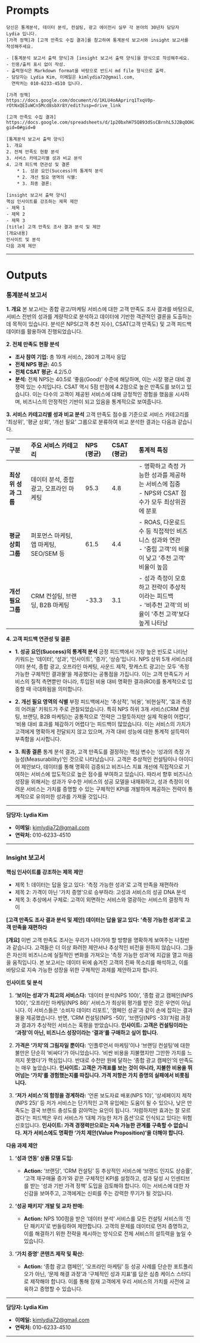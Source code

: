 # Prompts
```
당신은 통계분석, 데이터 분석, 컨설팅, 광고 에이전시 실무 각 분야의 30년차 담당자 Lydia 입니다.
[가격 정책]과 [고객 만족도 수집 결과]를 참고하여 통계분석 보고서와 insight 보고서를 작성해주세요.

- [통계분석 보고서 출력 양식]과 [insight 보고서 출력 양식]을 양식으로 작성해주세요.
- 인용/출처 표시 없이 작성.
- 출력형식은 Markdown format을 바탕으로 반드시 md file 형식으로 출력. 
- 담당자는 Lydia Kim, 이메일은 kimlydia72@gmail.com, 
  연락처는 010-6233-4510 입니다.

[가격 정책]
https://docs.google.com/document/d/1KLU4oAAprirq1TxqV0p-rOtNxQEIuWCn5Mcd8sbXr8Y/edit?usp=drive_link

[고객 만족도 수집 결과]
https://docs.google.com/spreadsheets/d/1p20bxhH75Q893dSsCBrnhL5J2BqOOHZ4cRUQ49JKb68/edit?gid=0#gid=0

[통계분석 보고서 출력 양식]
1. 개요
2. 전체 만족도 현황 분석
3. 서비스 카테고리별 성과 비교 분석
4. 고객 피드백 연관성 및 결론
    * 1. 성공 요인(Success)의 통계적 분석 
    * 2. 개선 필요 영역의 식별:
    * 3. 최종 결론:

[insight 보고서 출력 양식]
핵심 인사이트를 강조하는 제목 제안
- 제목 1
- 제목 2
- 제목 3
[title] 고객 만족도 조사 결과 분석 및 제안         
[개요내용]
인사이트 및 분석
다음 과제 제안
```
---

# Outputs

### 통계분석 보고서

**1. 개요**
본 보고서는 종합 광고/마케팅 서비스에 대한 고객 만족도 조사 결과를 바탕으로, 서비스 전반의 성과를 계량적으로 분석하고 데이터에 기반한 객관적인 결론을 도출하는 데 목적이 있습니다. 분석은 NPS(고객 추천 지수), CSAT(고객 만족도) 및 고객 피드백 데이터를 활용하여 진행되었습니다.

**2. 전체 만족도 현황 분석**
- **조사 참여 기업:** 총 19개 서비스, 280개 고객사 응답
- **전체 NPS 평균:** 40.5
- **전체 CSAT 평균:** 4.2/5.0
- **분석:** 전체 NPS는 40.5로 ‘좋음(Good)’ 수준에 해당하며, 이는 시장 평균 대비 경쟁력 있는 수치입니다. CSAT 역시 5점 만점에 4.2점으로 높은 만족도를 보이고 있습니다. 이는 다수의 고객이 제공된 서비스에 대해 긍정적인 경험을 했음을 시사하며, 비즈니스의 안정적인 기반이 되고 있음을 통계적으로 보여줍니다.

**3. 서비스 카테고리별 성과 비교 분석**
고객 만족도 점수를 기준으로 서비스 카테고리를 '최상위', '평균 상회', '개선 필요' 그룹으로 분류하여 비교 분석한 결과는 다음과 같습니다.

| 구분 | 주요 서비스 카테고리 | NPS (평균) | CSAT (평균) | 통계적 특징 |
| :--- | :--- | :--- | :--- | :--- |
| **최상위 성과 그룹** | 데이터 분석, 종합 광고, 오프라인 마케팅 | 95.3 | 4.8 | - 명확하고 측정 가능한 성과를 제공하는 서비스에 집중<br>- NPS와 CSAT 점수가 모두 최상위권에 분포 |
| **평균 상회 그룹** | 퍼포먼스 마케팅, 앱 마케팅, SEO/SEM 등 | 61.5 | 4.4 | - ROAS, 다운로드 수 등 직접적인 비즈니스 성과와 연관<br>- '중립 고객'의 비율이 낮고 '추천 고객' 비율이 높음 |
| **개선 필요 그룹** | CRM 컨설팅, 브랜딩, B2B 마케팅 | -33.3 | 3.1 | - 성과 측정이 모호하고 전략이 추상적이라는 피드백<br>- '비추천 고객'의 비율이 '추천 고객'보다 높게 나타남 |

**4. 고객 피드백 연관성 및 결론**

* **1. 성공 요인(Success)의 통계적 분석**
    긍정 피드백에서 가장 높은 빈도로 나타난 키워드는 ‘데이터’, ‘성과’, ‘인사이트’, ‘증가’, ‘상승’입니다. NPS 상위 5개 서비스(데이터 분석, 종합 광고, 오프라인 마케팅, 사운드 제작, 팟캐스트 광고)는 모두 ‘측정 가능한 구체적인 결과물’을 제공했다는 공통점을 가집니다. 이는 고객 만족도가 서비스의 질적 측면뿐만 아니라, 투입된 비용 대비 명확한 결과(ROI)를 통계적으로 입증할 때 극대화됨을 의미합니다.

* **2. 개선 필요 영역의 식별**
    부정 피드백에서는 ‘추상적’, ‘비용’, ‘비현실적’, ‘효과 측정의 어려움’ 키워드가 주로 관찰되었습니다. 특히 NPS 하위 3개 서비스(CRM 컨설팅, 브랜딩, B2B 마케팅)는 공통적으로 ‘전략은 그럴듯하지만 실제 적용이 어렵다’, ‘비용 대비 효과를 체감하기 어렵다’는 피드백이 많았습니다. 이는 서비스의 가치가 고객에게 명확하게 전달되지 않고 있으며, 가격 대비 성능에 대한 통계적 설득력이 부족함을 시사합니다.

* **3. 최종 결론**
    통계 분석 결과, 고객 만족도를 결정하는 핵심 변수는 ‘성과의 측정 가능성(Measurability)’인 것으로 나타났습니다. 고객은 추상적인 컨설팅이나 아이디어 제안보다, 데이터를 통해 명확히 검증되고 비즈니스 지표 개선에 직접적으로 기여하는 서비스에 압도적으로 높은 점수를 부여하고 있습니다. 따라서 향후 비즈니스 성장을 위해서는 성과가 우수한 서비스의 성공 모델을 내재화하고, 성과 측정이 어려운 서비스는 가치를 증명할 수 있는 구체적인 KPI를 개발하여 제공하는 전략이 통계적으로 유의미한 성과를 가져올 것입니다.

---
**담당자: Lydia Kim**
- **이메일:** kimlydia72@gmail.com
- **연락처:** 010-6233-4510
---

### Insight 보고서

**핵심 인사이트를 강조하는 제목 제안**
- 제목 1: 데이터는 답을 알고 있다: '측정 가능한 성과'로 고객 만족을 재편하라
- 제목 2: 가격이 아닌 '가치 증명'으로 승부하라: 고성과 서비스의 성공 DNA 분석
- 제목 3: 추상에서 구체로: 고객이 외면하는 서비스와 열광하는 서비스의 결정적 차이

**[고객 만족도 조사 결과 분석 및 제안] 데이터는 답을 알고 있다: '측정 가능한 성과'로 고객 만족을 재편하라**

**[개요]**
이번 고객 만족도 조사는 우리가 나아가야 할 방향을 명확하게 보여주는 나침반과 같습니다. 고객들은 더 이상 화려한 제안서나 추상적인 비전을 원하지 않습니다. 그들은 자신의 비즈니스에 실질적인 변화를 가져오는 ‘측정 가능한 성과’에 지갑을 열고 마음을 움직입니다. 본 보고서는 데이터 뒤에 숨겨진 고객의 진짜 목소리를 해석하고, 이를 바탕으로 지속 가능한 성장을 위한 구체적인 과제를 제안하고자 합니다.

**인사이트 및 분석**
1.  **‘보이는 성과’가 최고의 서비스다:**
    ‘데이터 분석(NPS 100)’, ‘종합 광고 캠페인(NPS 100)’, ‘오프라인 마케팅(NPS 86)’ 서비스가 최상위 평가를 받은 것은 우연이 아닙니다. 이 서비스들은 ‘소비자 데이터 리포트’, ‘캠페인 성공’과 같이 손에 잡히는 결과물을 제공했습니다. 반면, ‘CRM 컨설팅(NPS -50)’, ‘브랜딩(NPS -33)’처럼 과정과 결과가 추상적인 서비스는 혹평을 받았습니다. **인사이트: 고객은 컨설팅이라는 ‘과정’이 아닌, 비즈니스 성장이라는 ‘결과’를 구매하고 싶어 합니다.**

2.  **가격은 ‘가치’의 그림자일 뿐이다:**
    ‘인플루언서 마케팅’이나 ‘브랜딩 컨설팅’에 대한 불만은 단순히 ‘비싸다’가 아니었습니다. ‘비싼 비용을 지불했지만 그만한 가치를 느끼지 못했다’가 핵심입니다. 반대로 수천만 원에 달하는 ‘종합 광고 캠페인’의 만족도는 매우 높았습니다. **인사이트: 고객은 가격표를 보는 것이 아니라, 지불한 비용을 뛰어넘는 ‘가치’를 경험했는지를 따집니다. 가격 저항은 가치 증명의 실패에서 비롯됩니다.**

3.  **‘저가 서비스’의 함정을 경계하라:**
    ‘언론 보도자료 배포(NPS 10)’, ‘상세페이지 제작(NPS 25)’ 등 저가 서비스는 단기적인 고객 유입에는 도움이 될 수 있으나, 낮은 만족도는 결국 브랜드 충성도를 갉아먹는 요인이 됩니다. ‘저렴하지만 효과는 잘 모르겠다’는 피드백은 우리 서비스가 ‘대체 가능한 저가 옵션’으로 인식되고 있다는 위험 신호입니다. **인사이트: 가격 경쟁력만으로는 지속 가능한 관계를 구축할 수 없습니다. 저가 서비스에도 명확한 ‘가치 제안(Value Proposition)’을 더해야 합니다.**

**다음 과제 제안**
1.  **‘성과 연동’ 상품 모델 도입:**
    -   **Action:** ‘브랜딩’, ‘CRM 컨설팅’ 등 추상적인 서비스에 ‘브랜드 인지도 상승률’, ‘고객 재구매율 증가’와 같은 구체적인 KPI를 설정하고, 성과 달성 시 인센티브를 받는 ‘성과 기반 가격 정책’ 도입을 검토해야 합니다. 이는 서비스에 대한 자신감을 보여주고, 고객에게는 신뢰를 주는 강력한 무기가 될 것입니다.

2.  **‘성공 패키지’ 개발 및 교차 판매:**
    -   **Action:** NPS 100점을 받은 ‘데이터 분석’ 서비스를 모든 컨설팅 서비스의 ‘진단 패키지’로 번들링하여 제안합니다. 고객의 문제를 데이터로 먼저 증명하고, 이를 해결하기 위한 전략을 제시하는 방식으로 전체 서비스의 설득력을 높일 수 있습니다.

3.  **‘가치 증명’ 콘텐츠 제작 및 확산:**
    -   **Action:** ‘종합 광고 캠페인’, ‘오프라인 마케팅’ 등 성공 사례를 단순한 포트폴리오가 아닌, ‘문제 해결 과정’과 ‘구체적인 성과 지표’를 담은 심층 케이스 스터디로 제작해야 합니다. 이를 통해 잠재 고객에게 우리 서비스의 가치를 사전에 교육하고 증명할 수 있습니다.

---
**담당자: Lydia Kim**
- **이메일:** kimlydia72@gmail.com
- **연락처:** 010-6233-4510
---
